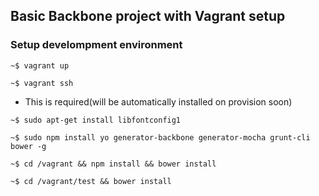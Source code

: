 ## Basic Backbone project with Vagrant setup

### Setup develompment environment

~~~
~$ vagrant up
~~~

~~~
~$ vagrant ssh
~~~

* This is required(will be automatically installed on provision soon)

~~~
~$ sudo apt-get install libfontconfig1
~~~

~~~
~$ sudo npm install yo generator-backbone generator-mocha grunt-cli bower -g
~~~

~~~
~$ cd /vagrant && npm install && bower install
~~~

~~~
~$ cd /vagrant/test && bower install
~~~
